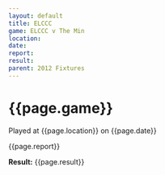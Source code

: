 ```yaml
---
layout: default
title: ELCCC
game: ELCCC v The Min
location: 
date: 
report: 
result: 
parent: 2012 Fixtures
---
```


# {{page.game}}

Played at {{page.location}} on {{page.date}}

{{page.report}}

**Result:** {{page.result}}
